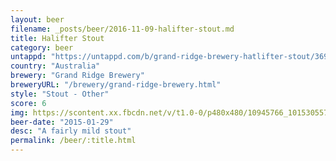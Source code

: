 ```yaml
---
layout: beer
filename: _posts/beer/2016-11-09-halifter-stout.md
title: Halifter Stout
category: beer
untappd: "https://untappd.com/b/grand-ridge-brewery-hatlifter-stout/36983"
country: "Australia"
brewery: "Grand Ridge Brewery"
breweryURL: "/brewery/grand-ridge-brewery.html"
style: "Stout - Other"
score: 6
img: https://scontent.xx.fbcdn.net/v/t1.0-0/p480x480/10945766_10153055791503745_8417455299148358450_n.jpg?oh=a579d23674ad7e4e2e7759d2bd9b444f&oe=5990FAC7
beer-date: "2015-01-29"
desc: "A fairly mild stout"
permalink: /beer/:title.html
---
```


